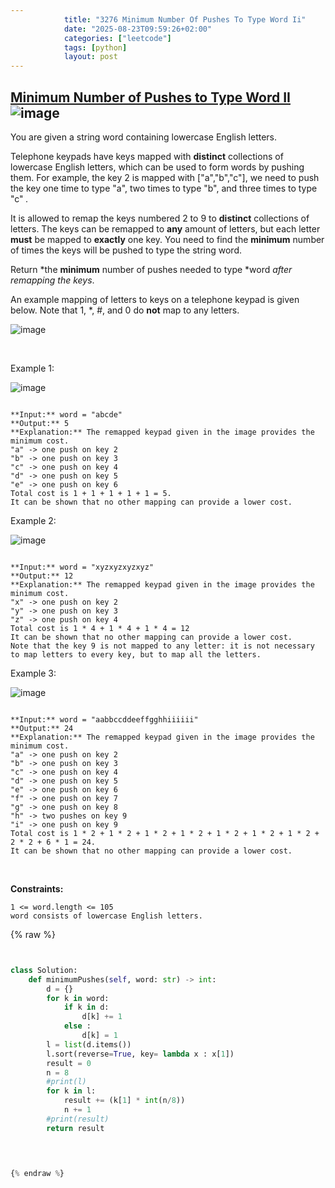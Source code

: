 ```yaml
---
            title: "3276 Minimum Number Of Pushes To Type Word Ii"
            date: "2025-08-23T09:59:26+02:00"
            categories: ["leetcode"]
            tags: [python]
            layout: post
---
```

            
## [Minimum Number of Pushes to Type Word II](https://leetcode.com/problems/minimum-number-of-pushes-to-type-word-ii) ![image](https://img.shields.io/badge/Difficulty-Medium-orange)

You are given a string word containing lowercase English letters.

Telephone keypads have keys mapped with **distinct** collections of lowercase English letters, which can be used to form words by pushing them. For example, the key 2 is mapped with ["a","b","c"], we need to push the key one time to type "a", two times to type "b", and three times to type "c" *.*

It is allowed to remap the keys numbered 2 to 9 to **distinct** collections of letters. The keys can be remapped to **any** amount of letters, but each letter **must** be mapped to **exactly** one key. You need to find the **minimum** number of times the keys will be pushed to type the string word.

Return *the **minimum** number of pushes needed to type *word *after remapping the keys*.

An example mapping of letters to keys on a telephone keypad is given below. Note that 1, *, #, and 0 do **not** map to any letters.

![image](https://assets.leetcode.com/uploads/2023/12/26/keypaddesc.png)

 

Example 1:

![image](https://assets.leetcode.com/uploads/2023/12/26/keypadv1e1.png)
```

**Input:** word = "abcde"
**Output:** 5
**Explanation:** The remapped keypad given in the image provides the minimum cost.
"a" -> one push on key 2
"b" -> one push on key 3
"c" -> one push on key 4
"d" -> one push on key 5
"e" -> one push on key 6
Total cost is 1 + 1 + 1 + 1 + 1 = 5.
It can be shown that no other mapping can provide a lower cost.

```

Example 2:

![image](https://assets.leetcode.com/uploads/2023/12/26/keypadv2e2.png)
```

**Input:** word = "xyzxyzxyzxyz"
**Output:** 12
**Explanation:** The remapped keypad given in the image provides the minimum cost.
"x" -> one push on key 2
"y" -> one push on key 3
"z" -> one push on key 4
Total cost is 1 * 4 + 1 * 4 + 1 * 4 = 12
It can be shown that no other mapping can provide a lower cost.
Note that the key 9 is not mapped to any letter: it is not necessary to map letters to every key, but to map all the letters.

```

Example 3:

![image](https://assets.leetcode.com/uploads/2023/12/27/keypadv2.png)
```

**Input:** word = "aabbccddeeffgghhiiiiii"
**Output:** 24
**Explanation:** The remapped keypad given in the image provides the minimum cost.
"a" -> one push on key 2
"b" -> one push on key 3
"c" -> one push on key 4
"d" -> one push on key 5
"e" -> one push on key 6
"f" -> one push on key 7
"g" -> one push on key 8
"h" -> two pushes on key 9
"i" -> one push on key 9
Total cost is 1 * 2 + 1 * 2 + 1 * 2 + 1 * 2 + 1 * 2 + 1 * 2 + 1 * 2 + 2 * 2 + 6 * 1 = 24.
It can be shown that no other mapping can provide a lower cost.

```

 

**Constraints:**

	1 <= word.length <= 105
	word consists of lowercase English letters.

{% raw %}


```python


class Solution:
    def minimumPushes(self, word: str) -> int:
        d = {}
        for k in word:
            if k in d:
                d[k] += 1
            else :
                d[k] = 1
        l = list(d.items())
        l.sort(reverse=True, key= lambda x : x[1])
        result = 0
        n = 8
        #print(l)
        for k in l:
            result += (k[1] * int(n/8))
            n += 1
        #print(result)
        return result
        
        


{% endraw %}
```
